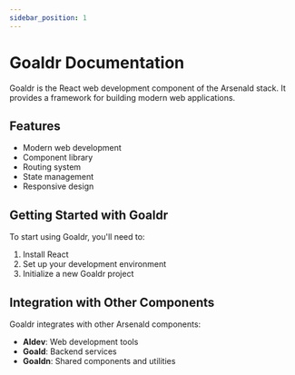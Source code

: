 ```yaml
---
sidebar_position: 1
---
```


# Goaldr Documentation

Goaldr is the React web development component of the Arsenald stack. It provides a framework for building modern web applications.

## Features

- Modern web development
- Component library
- Routing system
- State management
- Responsive design

## Getting Started with Goaldr

To start using Goaldr, you'll need to:

1. Install React
2. Set up your development environment
3. Initialize a new Goaldr project

## Integration with Other Components

Goaldr integrates with other Arsenald components:

- **Aldev**: Web development tools
- **Goald**: Backend services
- **Goaldn**: Shared components and utilities